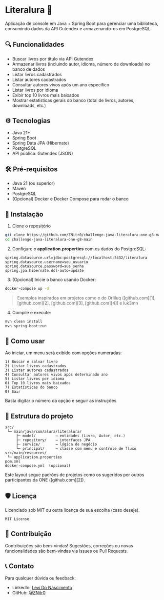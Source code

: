 # Literalura 🚀

Aplicação de console em Java + Spring Boot para gerenciar uma biblioteca, consumindo dados da API Gutendex e armazenando-os em PostgreSQL.

## 🔍 Funcionalidades

* Buscar livros por título via API Gutendex
* Armazenar livros (incluindo autor, idioma, número de downloads) no banco de dados
* Listar livros cadastrados
* Listar autores cadastrados
* Consultar autores vivos após um ano específico
* Listar livros por idioma
* Exibir top 10 livros mais baixados
* Mostrar estatísticas gerais do banco (total de livros, autores, downloads, etc.)

## ⚙️ Tecnologias

* Java 21+
* Spring Boot
* Spring Data JPA (Hibernate)
* PostgreSQL
* API pública: Gutendex (JSON)

## 🛠️ Pré-requisitos

* Java 21 (ou superior)
* Maven
* PostgreSQL
* (Opcional) Docker e Docker Compose para rodar o banco

## 🚀 Instalação

1. Clone o repositório

```bash
git clone https://github.com/ZNitr0/challenge-java-literalura-one-g8-main.git
cd challenge-java-literalura-one-g8-main
```

2. Configure o **application.properties** com os dados do PostgreSQL:

```properties
spring.datasource.url=jdbc:postgresql://localhost:5432/literalura
spring.datasource.username=seu_usuario
spring.datasource.password=sua_senha
spring.jpa.hibernate.ddl-auto=update
```

3. (Opcional) Inicie o banco usando Docker:

```bash
docker-compose up -d
```

> Exemplos inspirados em projetos como o do Orliluq ([github.com][1], [github.com][2], [github.com][3], [github.com][4]) e luk3mn&#x20;

4. Compile e execute:

```bash
mvn clean install
mvn spring-boot:run
```

## 🧭 Como usar

Ao iniciar, um menu será exibido com opções numeradas:

```
1) Buscar e salvar livro
2) Listar livros cadastrados
3) Listar autores cadastrados
4) Consultar autores vivos após determinado ano
5) Listar livros por idioma
6) Top 10 livros mais baixados
7) Estatísticas do banco
0) Sair
```

Basta digitar o número da opção e seguir as instruções.

## 🎯 Estrutura do projeto

```
src/
 └─ main/java/com/alura/literalura/
     ├─ model/         → entidades (Livro, Autor, etc.)
     ├─ repository/    → interfaces JPA
     ├─ service/       → lógica de negócio
     └─ principal/     → classe com menu e controle de fluxo
src/main/resources/
 └─ application.properties
pom.xml
docker-compose.yml  (opcional)
```

Este layout segue padrões de projetos como os sugeridos por outros participantes da ONE ([github.com][2]).

## 🛡️ Licença

Licenciado sob MIT ou outra licença de sua escolha (caso deseje).

```text
MIT License
```

## 🤝 Contribuição

Contribuições são bem-vindas! Sugestões, correções ou novas funcionalidades são bem-vindas via Issues ou Pull Requests.

## 📞 Contato

Para qualquer dúvida ou feedback:

* LinkedIn: [Levi Do Nascimento](https://www.linkedin.com/in/levi-nascimento-97b599260/)
* GitHub: [@ZNitr0](https://github.com/ZNitr0)


